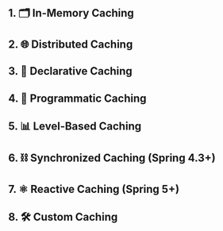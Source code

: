 ## 1. 🗂 In-Memory Caching

## 2. 🌐 Distributed Caching

## 3. 🧾 Declarative Caching

## 4. 🧬 Programmatic Caching

## 5. 📊 Level-Based Caching

## 6. ⛓ Synchronized Caching (Spring 4.3+)

## 7. ⚛️ Reactive Caching (Spring 5+)

## 8. 🛠 Custom Caching
